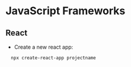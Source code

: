 # JavaScript Frameworks

## React
- Create a new react app:

```sh
  npx create-react-app projectname
```
